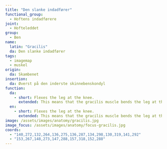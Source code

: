 ```yaml
---
title: "Den slanke indadfører"
functional_group:
  - Hoftens indadførere
joint:
  - Hofteleddet
group:
  - Ben
name:
  latin: "Gracilis"
  da: Den slanke indadfører
tags:
  - imagemap
  - muskel
origin: 
  da: Skambenet
insertion: 
  da: Øverst på den inderste skinnebenskondyl
function:
  da:
    - short: Flexes the leg at the knee.
      extended: This means that the gracilis muscle bends the leg at the knee joint such that there is a decrease in the angle between the lower leg and the upper leg.
  en:
    - short: Flexes the leg at the knee.
      extended: This means that the gracilis muscle bends the leg at the knee joint such that there is a decrease in the angle between the lower leg and the upper leg.
image: /assets/images/anatomy/gracilis.jpg
image_focus: /assets/images/anatomy/focus-gracilis.jpg
coords:
  - "140,272,132,264,136,275,136,287,134,298,130,319,141,292"
  - "153,267,148,273,147,288,157,318,152,288"
---
```

